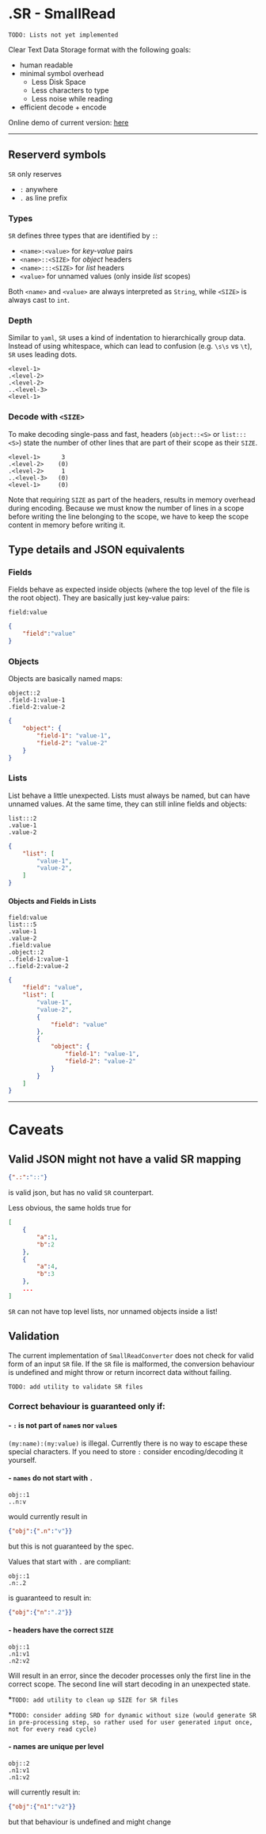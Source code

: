 # .SR - SmallRead

`TODO: Lists not yet implemented`

Clear Text Data Storage format with the following goals:
* human readable
* minimal symbol overhead
    * Less Disk Space
    * Less characters to type
    * Less noise while reading
* efficient decode + encode

Online demo of current version: [here](https://omnesia.org/flutter_showcase/srx/)

_______

## Reserverd symbols
`SR` only reserves
* `:` anywhere
* `.` as line prefix

### Types
`SR` defines three types that are identified by `:`:
* `<name>:<value>` for _key-value_ pairs
* `<name>::<SIZE>` for _object_ headers
* `<name>:::<SIZE>` for _list_ headers
* `<value>` for unnamed values (only inside _list_ scopes)

Both `<name>` and `<value>` are always interpreted as `String`, while `<SIZE>` is always cast to `int`.

### Depth
Similar to `yaml`, `SR` uses a kind of indentation to hierarchically group data.
Instead of using whitespace, which can lead to confusion (e.g. `\s\s` vs `\t`),
`SR` uses leading dots.
```
<level-1>
.<level-2>
.<level-2>
..<level-3>
<level-1>
```

### Decode with `<SIZE>`
To make decoding single-pass and fast,
headers (`object::<S>` or `list:::<S>`) state the number of other lines that are
part of their scope as their `SIZE`.

```
<level-1>      3
.<level-2>    (0)
.<level-2>     1
..<level-3>   (0)
<level-1>     (0)
```

Note that requiring `SIZE` as part of the headers, results in memory overhead during encoding.
Because we must know the number of lines in a scope before writing the line belonging to the scope, we have to keep the scope content in memory before writing it.

## Type details and JSON equivalents
### Fields
Fields behave as expected inside objects (where the top level of the file is the root object).
They are basically just key-value pairs:
```
field:value
```
```json
{
    "field":"value"
}
```

### Objects
Objects are basically named maps:
```
object::2
.field-1:value-1
.field-2:value-2
```
```json
{
    "object": {
        "field-1": "value-1",
        "field-2": "value-2"
    }
}
```

### Lists
List behave a little unexpected.
Lists must always be named, but can have unnamed values.
At the same time, they can still inline fields and objects:
```
list:::2
.value-1
.value-2
```
```json
{
    "list": [
        "value-1",
        "value-2",
    ]
}
```

#### Objects and Fields in Lists
```
field:value
list:::5
.value-1
.value-2
.field:value
.object::2
..field-1:value-1
..field-2:value-2
```
```json
{
    "field": "value",
    "list": [
        "value-1",
        "value-2",
        {
            "field": "value"
        },
        {
            "object": {
                "field-1": "value-1",
                "field-2": "value-2"
            }
        }
    ]
}
```

_______

# Caveats

## Valid JSON might not have a valid SR mapping
```json
{".:":"::"}
```
is valid json, but has no valid `SR` counterpart.

Less obvious, the same holds true for
```json
[
    {
        "a":1,
        "b":2
    },
    {
        "a":4,
        "b":3
    },
    ...
]
```
`SR` can not have top level lists, nor unnamed objects inside a list!

## Validation
The current implementation of `SmallReadConverter` does not check for valid form of an input `SR` file.
If the `SR` file is malformed, the conversion behaviour is undefined and might throw or return incorrect data without failing.

`TODO: add utility to validate SR files`

### Correct behaviour is guaranteed only if:

#### - `:` is not part of `name`s nor `value`s
`(my:name):(my:value)` is illegal.
Currently there is no way to escape these special characters.
If you need to store `:` consider encoding/decoding it yourself. 

#### - `names` do not start with `.`
```
obj::1
..n:v
```
would currently result in
```json
{"obj":{".n":"v"}}
```
but this is not guaranteed by the spec.

Values that start with `.` are compliant:
```
obj::1
.n:.2
```
is guaranteed to result in:
```json
{"obj":{"n":".2"}}
```


#### - headers have the correct `SIZE`
```
obj::1
.n1:v1
.n2:v2
```
Will result in an error, since the decoder processes only the first line in the correct scope.
The second line will start decoding in an unexpected state.

*`TODO: add utility to clean up SIZE for SR files`

*`TODO: consider adding SRD for dynamic without size (would generate SR in pre-processing step, so rather used for user generated input once, not for every read cycle)`

#### - names are unique per level
```
obj::2
.n1:v1
.n1:v2
```
will currently result in:
```json
{"obj":{"n1":"v2"}}
```
but that behaviour is undefined and might change